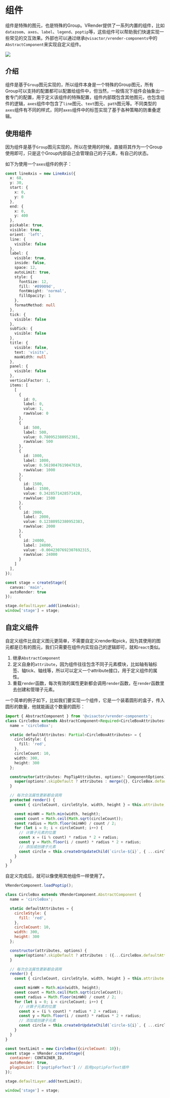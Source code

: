 # 组件

组件是特殊的图元，也是特殊的Group。VRender提供了一系列内置的组件，比如`datazoom`、`axes`、`label`、`legend`、`poptip`等，这些组件可以帮助我们快速实现一些常见的交互效果。外部也可以通过继承`@visactor/vrender-components`中的`AbstractComponent`来实现自定义组件。

![](https://lf9-dp-fe-cms-tos.byteorg.com/obj/bit-cloud/vrender/vrender-component-intro-all.png)

## 介绍

组件是基于`Group`图元实现的，所以组件本身是一个特殊的Group图元，所有Group可以支持的配置都可以配置给组件中，但当然，一般情况下组件会抽象出一套专门的配置，用于定义该组件的特殊配置，组件内部既包含其他图元，也包含组件的逻辑，`axes`组件中包含了`line`图元、`text`图元、`path`图元等。不同类型的`axes`组件有不同的样式，同时`axes`组件中的标签实现了基于各种策略的防重叠逻辑。

## 使用组件

因为组件是基于`Group`图元实现的，所以在使用的时候，直接将其作为一个Group使用即可，只是这个Group内部自己会管理自己的子元素，有自己的状态。

如下为使用一个`axes`组件的例子：
```ts
const lineAxis = new LineAxis({
  x: 68,
  y: 30,
  start: {
    x: 0,
    y: 0
  },
  end: {
    x: 0,
    y: 400
  },
  pickable: true,
  visible: true,
  orient: 'left',
  line: {
    visible: false
  },
  label: {
    visible: true,
    inside: false,
    space: 12,
    autoLimit: true,
    style: {
      fontSize: 12,
      fill: '#89909d',
      fontWeight: 'normal',
      fillOpacity: 1
    },
    formatMethod: null
  },
  tick: {
    visible: false
  },
  subTick: {
    visible: false
  },
  title: {
    visible: false,
    text: 'visits',
    maxWidth: null
  },
  panel: {
    visible: false
  },
  verticalFactor: 1,
  items: [
    [
      {
        id: 0,
        label: 0,
        value: 1,
        rawValue: 0
      },
      {
        id: 500,
        label: 500,
        value: 0.780952380952381,
        rawValue: 500
      },
      {
        id: 1000,
        label: 1000,
        value: 0.5619047619047619,
        rawValue: 1000
      },
      {
        id: 1500,
        label: 1500,
        value: 0.3428571428571428,
        rawValue: 1500
      },
      {
        id: 2000,
        label: 2000,
        value: 0.12380952380952383,
        rawValue: 2000
      },
      {
        id: 24000,
        label: 24000,
        value: -0.0042307692307692315,
        rawValue: 24000
      }
    ]
  ],
});

const stage = createStage({
  canvas: 'main',
  autoRender: true
});

stage.defaultLayer.add(lineAxis);
window['stage'] = stage;
```

## 自定义组件

自定义组件比自定义图元更简单，不需要自定义render和pick，因为其使用的图元都是已有的图元，我们只需要在组件内实现自己的逻辑即可，就和`react`类似。

1. 继承`AbstractComponent`
2. 定义自身的`attribute`，因为组件往往包含不同子元素模块，比如轴有轴标签、轴tick、轴线等，所以可以定义一个attribute接口，用于定义组件的属性。
3. 重载`render`函数，每次有效的属性更新都会调用`render`函数，在`render`函数里去创建和管理子元素。

一个简单的例子如下，比如我们要实现一个组件，它是一个装着圆形的盒子，传入圆形的数量，他就能画这个数量的圆形：
```ts
import { AbstractComponent } from '@visactor/vrender-components';
class CircleBox extends AbstractComponent<Required<CircleBoxAttributes>> {
  name = 'circleBox';

  static defaultAttributes: Partial<CircleBoxAttributes> = {
    circleStyle: {
      fill: 'red',
    },
    circleCount: 10,
    width: 300,
    height: 300
  };

  constructor(attributes: PopTipAttributes, options?: ComponentOptions) {
    super(options?.skipDefault ? attributes : merge({}, CircleBox.defaultAttributes, attributes));
  }

  // 每次合法属性更新都会调用
  protected render() {
    const { circleCount, circleStyle, width, height } = this.attribute;

    const minWH = Math.min(width, height);
    const count = Math.ceil(Math.sqrt(circleCount));
    const radius = Math.floor(minWH) / count / 2;
    for (let i = 0; i < circleCount; i++) {
      // 计算子元素的位置
      const x = (i % count) * radius * 2 + radius;
      const y = Math.floor(i / count) * radius * 2 + radius;
      // 添加或创建子元素
      const circle = this.createOrUpdateChild(`circle-${i}`, { ...circleStyle, radius, x, y }, 'circle');
    }
  }
}
```

自定义完成后，就可以像使用其他组件一样使用了。

```javascript livedemo template=vrender
VRenderComponent.loadPoptip();

class CircleBox extends VRenderComponent.AbstractComponent {
  name = 'circleBox';

  static defaultAttributes = {
    circleStyle: {
      fill: 'red',
    },
    circleCount: 10,
    width: 300,
    height: 300
  };

  constructor(attributes, options) {
    super(options?.skipDefault ? attributes : ({...CircleBox.defaultAttributes, ...attributes}));
  }

  // 每次合法属性更新都会调用
  render() {
    const { circleCount, circleStyle, width, height } = this.attribute;

    const minWH = Math.min(width, height);
    const count = Math.ceil(Math.sqrt(circleCount));
    const radius = Math.floor(minWH) / count / 2;
    for (let i = 0; i < circleCount; i++) {
      // 计算子元素的位置
      const x = (i % count) * radius * 2 + radius;
      const y = Math.floor(i / count) * radius * 2 + radius;
      // 添加或创建子元素
      const circle = this.createOrUpdateChild(`circle-${i}`, { ...circleStyle, radius, x, y }, 'circle');
    }
  }
}

const textLimit = new CircleBox({circleCount: 10});
const stage = VRender.createStage({
  container: CONTAINER_ID,
  autoRender: true,
  pluginList: ['poptipForText'] // 启用poptipForText插件
});

stage.defaultLayer.add(textLimit);

window['stage'] = stage;
```
